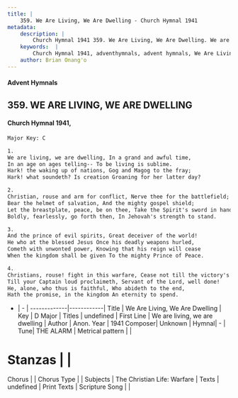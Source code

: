 ```yaml
---
title: |
    359. We Are Living, We Are Dwelling - Church Hymnal 1941
metadata:
    description: |
        Church Hymnal 1941 359. We Are Living, We Are Dwelling. We are living, we are dwelling, In a grand and awful time, In an age on ages telling-- To be living is sublime. Hark! the waking up of nations, Gog and Magog to the fray; Hark! what soundeth? Is creation Groaning for her latter day? 
    keywords:  |
        Church Hymnal 1941, adventhymnals, advent hymnals, We Are Living, We Are Dwelling, We are living, we are dwelling. 
    author: Brian Onang'o
---
```


#### Advent Hymnals
## 359. WE ARE LIVING, WE ARE DWELLING
####  Church Hymnal 1941,

```txt
Major Key: C

1.
We are living, we are dwelling, In a grand and awful time,
In an age on ages telling-- To be living is sublime.
Hark! the waking up of nations, Gog and Magog to the fray;
Hark! what soundeth? Is creation Groaning for her latter day?

2.
Christian, rouse and arm for conflict, Nerve thee for the battlefield;
Bear the helmet of salvation, And the mighty gospel shield;
Let the breastplate, peace, be on thee, Take the Spirit's sword in hand;
Boldly, fearlessly, go forth then, In Jehovah's strength to stand.

3.
And the prince of evil spirits, Great deceiver of the world!
He who at the blessed Jesus Once his deadly weapons hurled,
Cometh with unwonted power, Knowing that his reign will cease
When the kingdom shall be given To the mighty Prince of Peace.

4.
Christians, rouse! fight in this warfare, Cease not till the victory's won;
Till your Captain loud proclaimeth, Servant of the Lord, well done!
He, alone, who thus is faithful, Who abideth to the end,
Hath the promise, in the kingdom An eternity to spend.

```

- |   -  |
-------------|------------|
Title | We Are Living, We Are Dwelling |
Key | D Major |
Titles | undefined |
First Line | We are living, we are dwelling |
Author | Anon.
Year | 1941
Composer| Unknown |
Hymnal|  - |
Tune| THE ALARM |
Metrical pattern | |
# Stanzas |  |
Chorus |  |
Chorus Type |  |
Subjects | The Christian Life: Warfare |
Texts | undefined |
Print Texts | 
Scripture Song |  |
    
